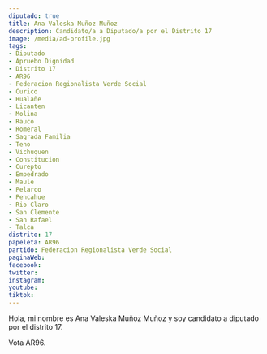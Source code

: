 ```yaml
---
diputado: true
title: Ana Valeska Muñoz Muñoz
description: Candidato/a a Diputado/a por el Distrito 17
image: /media/ad-profile.jpg
tags:
- Diputado
- Apruebo Dignidad
- Distrito 17
- AR96
- Federacion Regionalista Verde Social
- Curico
- Hualañe
- Licanten
- Molina
- Rauco
- Romeral
- Sagrada Familia
- Teno
- Vichuquen
- Constitucion
- Curepto
- Empedrado
- Maule
- Pelarco
- Pencahue
- Rio Claro
- San Clemente
- San Rafael
- Talca
distrito: 17
papeleta: AR96
partido: Federacion Regionalista Verde Social
paginaWeb:
facebook:
twitter:
instagram:
youtube:
tiktok:
---
```

Hola, mi nombre es Ana Valeska Muñoz Muñoz y soy candidato a diputado por el distrito 17.

Vota AR96.
